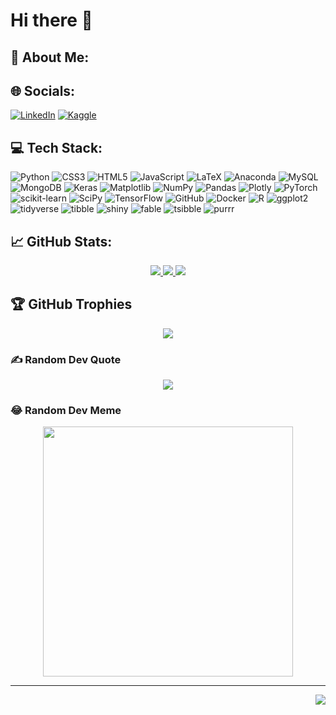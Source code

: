 # Hi there 👋

## 💫 About Me:

## 🌐 Socials:
[![LinkedIn](https://img.shields.io/badge/LinkedIn-%230077B5.svg?logo=linkedin&logoColor=white)](https://www.linkedin.com/in/alejandro-vargas-096410194/)
[![Kaggle](https://img.shields.io/badge/Kaggle-20BEFF?logo=kaggle&logoColor=white)](https://www.kaggle.com/sagravela)

## 💻 Tech Stack:
<a href="https://github.com/sagravela" style="text-decoration: none;">
  <img src="https://img.shields.io/badge/python-3670A0?style=flat&logo=python&logoColor=ffdd54" alt="Python">
  <img src="https://img.shields.io/badge/css3-%231572B6.svg?style=flat&logo=css3&logoColor=white" alt="CSS3">
  <img src="https://img.shields.io/badge/html5-%23E34F26.svg?style=flat&logo=html5&logoColor=white" alt="HTML5">
  <img src="https://img.shields.io/badge/javascript-%23323330.svg?style=flat&logo=javascript&logoColor=%23F7DF1E" alt="JavaScript">
  <img src="https://img.shields.io/badge/latex-%23008080.svg?style=flat&logo=latex&logoColor=white" alt="LaTeX">
  <img src="https://img.shields.io/badge/Anaconda-%2344A833.svg?style=flat&logo=anaconda&logoColor=white" alt="Anaconda">
  <img src="https://img.shields.io/badge/mysql-4479A1.svg?style=flat&logo=mysql&logoColor=white" alt="MySQL">
  <img src="https://img.shields.io/badge/MongoDB-%234ea94b.svg?style=flat&logo=mongodb&logoColor=white" alt="MongoDB">
  <img src="https://img.shields.io/badge/Keras-%23D00000.svg?style=flat&logo=Keras&logoColor=white" alt="Keras">
  <img src="https://img.shields.io/badge/Matplotlib-%23ffffff.svg?style=flat&logo=Matplotlib&logoColor=black" alt="Matplotlib">
  <img src="https://img.shields.io/badge/numpy-%23013243.svg?style=flat&logo=numpy&logoColor=white" alt="NumPy">
  <img src="https://img.shields.io/badge/pandas-%23150458.svg?style=flat&logo=pandas&logoColor=white" alt="Pandas">
  <img src="https://img.shields.io/badge/Plotly-%233F4F75.svg?style=flat&logo=plotly&logoColor=white" alt="Plotly">
  <img src="https://img.shields.io/badge/PyTorch-%23EE4C2C.svg?style=flat&logo=PyTorch&logoColor=white" alt="PyTorch">
  <img src="https://img.shields.io/badge/scikit--learn-%23F7931E.svg?style=flat&logo=scikit-learn&logoColor=white" alt="scikit-learn">
  <img src="https://img.shields.io/badge/SciPy-%230C55A5.svg?style=flat&logo=scipy&logoColor=%white" alt="SciPy">
  <img src="https://img.shields.io/badge/TensorFlow-%23FF6F00.svg?style=flat&logo=TensorFlow&logoColor=white" alt="TensorFlow">
  <img src="https://img.shields.io/badge/github-%23121011.svg?style=flat&logo=github&logoColor=white" alt="GitHub">
  <img src="https://img.shields.io/badge/docker-%230db7ed.svg?style=flat&logo=docker&logoColor=white" alt="Docker">
  <img src="https://img.shields.io/badge/R-276DC3?style=flat&logo=r&logoColor=white" alt="R">
  <img src="https://img.shields.io/badge/ggplot2-32658E.svg?style=flat&logo=r&logoColor=white" alt="ggplot2">
  <img src="https://img.shields.io/badge/tidyverse-1174A6.svg?style=flat&logo=tidyverse&logoColor=white" alt="tidyverse">
  <img src="https://img.shields.io/badge/tibble-005F69.svg?style=flat&logo=r&logoColor=white" alt="tibble">
  <img src="https://img.shields.io/badge/shiny-33A02C.svg?style=flat&logo=r&logoColor=white" alt="shiny">
  <img src="https://img.shields.io/badge/fable-009FDA.svg?style=flat&logo=r&logoColor=white" alt="fable">
  <img src="https://img.shields.io/badge/tsibble-6DB5D3.svg?style=flat&logo=r&logoColor=white" alt="tsibble">
  <img src="https://img.shields.io/badge/purrr-ED3737.svg?style=flat&logo=r&logoColor=white" alt="purrr">
</a>

## 📈 GitHub Stats:
<div align="center">
  <a href="https://github.com/sagravela">
    <img src="https://github-readme-stats.vercel.app/api?username=sagravela&theme=github_dark&hide_border=true&include_all_commits=true&count_private=true" />
  </a>
  <a href="https://github.com/sagravela">
    <img src="https://github-readme-streak-stats.herokuapp.com/?user=sagravela&theme=github_dark&hide_border=true" />
  </a>
  <a href="https://github.com/sagravela">
    <img src="https://github-readme-stats.vercel.app/api/top-langs/?username=sagravela&theme=github_dark&hide_border=true&include_all_commits=true&count_private=true&layout=compact" />
  </a>  
</div>

## 🏆 GitHub Trophies
<div align="center">
  <a href="https://github.com/sagravela">
    <img src="https://github-profile-trophy.vercel.app/?username=Iam-007Swarna&theme=juicyfresh&no-frame=false&no-bg=true&margin-w=4" />
  </a>
</div>

### ✍️ Random Dev Quote
<div align="center">
  <a href="https://github.com/sagravela">
    <img src="https://quotes-github-readme.vercel.app/api?type=horizontal&theme=light" />
  </a>
</div>

### 😂 Random Dev Meme
<div align="center">
  <a href="https://github.com/sagravela">
    <img src='https://memer-new.vercel.app/' style="height: 400px;" />
  </a>
</div>

---
<a href="https://github.com/sagravela">
  <img align="right" src="https://visitcount.itsvg.in/api?id=Iam-007Swarna&icon=0&color=9" />
</a>
